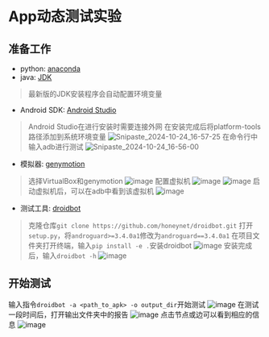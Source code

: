 # App动态测试实验

## 准备工作

- python: [anaconda](https://blog.csdn.net/tqlisno1/article/details/108908775) 
- java: [JDK](https://www.oracle.com/java/technologies/downloads/#jdk23-windows)
> 最新版的JDK安装程序会自动配置环境变量
- Android SDK: [Android Studio](https://developer.android.google.cn/studio?hl=zh-cn)
> Android Studio在进行安装时需要连接外网
在安装完成后将platform-tools路径添加到系统环境变量
![Snipaste_2024-10-24_16-57-25](https://github.com/user-attachments/assets/94b09b19-cc36-4595-b44c-f70f3500086b)
在命令行中输入adb进行测试
![Snipaste_2024-10-24_16-56-00](https://github.com/user-attachments/assets/1f4634dc-c47f-4a4d-9886-46625d8e59f0)
- 模拟器: [genymotion](https://www.genymotion.com/product-desktop/download/)
> 选择VirtualBox和genymotion
![image](https://github.com/user-attachments/assets/51f3d735-fa72-4788-bf58-61c80d5a5842)
配置虚拟机
![image](https://github.com/user-attachments/assets/b1037360-ae7a-4dbc-b696-0713b91724f6)
![image](https://github.com/user-attachments/assets/b1d7f7b0-116a-44fd-b15b-a249154e318a)
启动虚拟机后，可以在adb中看到该虚拟机
![image](https://github.com/user-attachments/assets/737224ea-2fb5-4a3e-8f92-0cbdacd8adb5)
- 测试工具: [droidbot](https://github.com/honeynet/droidbot)
> 克隆仓库`git clone https://github.com/honeynet/droidbot.git`
打开`setup.py`，将`androguard>=3.4.0a1`修改为`androguard==3.4.0a1`
在项目文件夹打开终端，输入`pip install -e .`安装droidbot
![image](https://github.com/user-attachments/assets/95fe5dde-48a8-4d49-8404-22937396ae44)
安装完成后，输入`droidbot -h`
![image](https://github.com/user-attachments/assets/3fdaaa85-7d08-46d9-9b07-f6246daf321f)

## 开始测试
输入指令`droidbot -a <path_to_apk> -o output_dir`开始测试
![image](https://github.com/user-attachments/assets/5fbad47f-2428-4d66-8aef-e83f53e396cc)
在测试一段时间后，打开输出文件夹中的报告
![image](https://github.com/user-attachments/assets/98031987-ba71-4914-9c31-92e624e03916)
点击节点或边可以看到相应的信息
![image](https://github.com/user-attachments/assets/576ebd39-69d4-4a5f-9d14-bf88d49ec34f)

